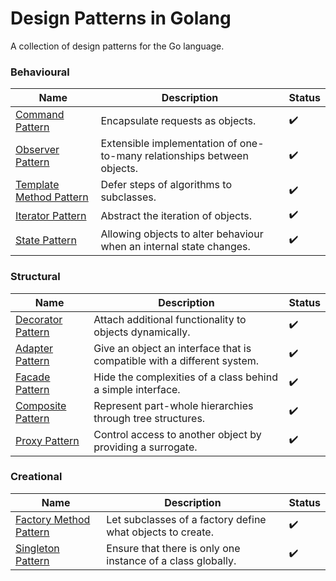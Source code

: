 # Design Patterns in Golang

A collection of design patterns for the Go language. 

### Behavioural

| Name | Description | Status | 
| ---- | ----------- | ------ |
| [Command Pattern](behavioural/command/) | Encapsulate requests as objects. | :heavy_check_mark: |
| [Observer Pattern](behavioural/observer/) | Extensible implementation of one-to-many relationships between objects. | :heavy_check_mark: |
| [Template Method Pattern](behavioural/templateMethod/) | Defer steps of algorithms to subclasses. | :heavy_check_mark: |
| [Iterator Pattern](behavioural/iterator/) | Abstract the iteration of objects. | :heavy_check_mark: |
| [State Pattern](behavioural/state/) | Allowing objects to alter behaviour when an internal state changes. | :heavy_check_mark: |

### Structural

| Name | Description | Status | 
| ---- | ----------- | ------ |
| [Decorator Pattern](structural/decorator/) | Attach additional functionality to objects dynamically. | :heavy_check_mark: |
| [Adapter Pattern](structural/adapter/) | Give an object an interface that is compatible with a different system. | :heavy_check_mark: |
| [Facade Pattern](structural/facade/) | Hide the complexities of a class behind a simple interface. | :heavy_check_mark: |
| [Composite Pattern](structural/composite/) | Represent part-whole hierarchies through tree structures. | :heavy_check_mark: | 
| [Proxy Pattern](structural/proxy/) | Control access to another object by providing a surrogate. | :heavy_check_mark: |

### Creational

| Name | Description | Status | 
| ---- | ----------- | ------ |
| [Factory Method Pattern](creational/factoryMethod/) | Let subclasses of a factory define what objects to create. | :heavy_check_mark: |
| [Singleton Pattern](creational/singleton/) | Ensure that there is only one instance of a class globally. |:heavy_check_mark: |
